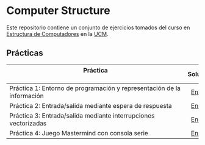 # Computer Structure

Este repositorio contiene un conjunto de ejercicios tomados del curso en [Estructura de Computadores](https://www.ucm.es/estudios/grado-ingenieriainformatica-plan-803267) en la [UCM](https://www.ucm.es/ "Universidad Complutense de Madrid").

## Prácticas

| Práctica &nbsp;&nbsp;&nbsp;&nbsp;&nbsp;&nbsp;&nbsp;&nbsp;&nbsp;&nbsp;&nbsp;&nbsp;&nbsp;&nbsp;&nbsp;&nbsp;&nbsp;&nbsp;&nbsp;&nbsp;&nbsp;&nbsp;&nbsp;&nbsp;&nbsp;&nbsp;&nbsp;&nbsp;&nbsp;&nbsp;&nbsp;&nbsp;&nbsp;&nbsp;&nbsp;&nbsp;&nbsp;&nbsp;&nbsp;&nbsp;&nbsp;&nbsp;&nbsp;&nbsp;&nbsp;&nbsp;&nbsp;&nbsp;&nbsp;&nbsp;&nbsp;&nbsp;&nbsp;&nbsp;&nbsp;&nbsp;&nbsp;&nbsp;&nbsp;&nbsp;&nbsp;&nbsp;&nbsp;&nbsp;&nbsp;&nbsp;&nbsp;&nbsp;&nbsp;&nbsp;&nbsp;&nbsp;&nbsp;&nbsp;&nbsp;&nbsp;&nbsp;&nbsp;&nbsp;&nbsp;&nbsp;&nbsp;&nbsp;&nbsp;&nbsp;&nbsp;&nbsp;&nbsp;&nbsp;&nbsp;&nbsp;&nbsp;&nbsp;&nbsp;&nbsp;&nbsp;&nbsp;&nbsp;&nbsp;&nbsp;&nbsp;&nbsp;&nbsp;&nbsp;&nbsp; | Solución           |
| ------------- | :-------------:|
| Práctica 1: Entorno de programación y representación de la información | [Enlace](Code/PR1/) |
| Práctica 2: Entrada/salida mediante espera de respuesta | [Enlace](Code/PR2/) |
| Práctica 3: Entrada/salida mediante interrupciones vectorizadas | [Enlace](Code/PR3/) |
| Práctica 4: Juego Mastermind con consola serie | [Enlace](Code/PR4/) |
